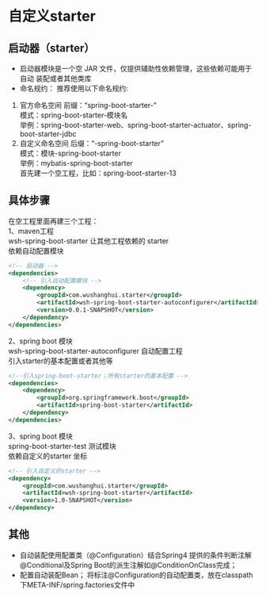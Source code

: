 # 自定义starter
## 启动器（starter）
- 启动器模块是一个空 JAR 文件，仅提供辅助性依赖管理，这些依赖可能用于自动
装配或者其他类库
- 命名规约：
推荐使用以下命名规约:
1. 官方命名空间
前缀：“spring-boot-starter-”<br/>
模式：spring-boot-starter-模块名<br/>
举例：spring-boot-starter-web、spring-boot-starter-actuator、spring-boot-starter-jdbc<br/>
2. 自定义命名空间
后缀：“-spring-boot-starter”<br/>
模式：模块-spring-boot-starter<br/>
举例：mybatis-spring-boot-starter<br/>
首先建一个空工程，比如：spring-boot-starter-13

## 具体步骤 
在空工程里面再建三个工程：<br/>
1、maven工程<br/>
wsh-spring-boot-starter 让其他工程依赖的 starter<br/>
依赖自动配置模块
```xml
<!-- 启动器 -->
<dependencies>
    <!-- 引入自动配置模块 -->
    <dependency>
        <groupId>com.wushanghui.starter</groupId>
        <artifactId>wsh-spring-boot-starter-autoconfigurer</artifactId>
        <version>0.0.1-SNAPSHOT</version>
    </dependency>
</dependencies>
```
2、spring boot 模块<br/>
wsh-spring-boot-starter-autoconfigurer 自动配置工程<br/>
引入starter的基本配置或者其他等
```xml
<!--引入spring‐boot‐starter；所有starter的基本配置 -->
<dependencies>
    <dependency>
        <groupId>org.springframework.boot</groupId>
        <artifactId>spring-boot-starter</artifactId>
    </dependency>
</dependencies>
```
3、spring boot 模块<br/>
spring-boot-starter-test 测试模块<br/>
依赖自定义的starter 坐标
```xml
<!-- 引入自定义的starter -->
<dependency>
    <groupId>com.wushanghui.starter</groupId>
    <artifactId>wsh-spring-boot-starter</artifactId>
    <version>1.0-SNAPSHOT</version>
</dependency>
```
## 其他
- 自动装配使用配置类（@Configuration）结合Spring4 提供的条件判断注解
@Conditional及Spring Boot的派生注解如@ConditionOnClass完成；
- 配置自动装配Bean；
将标注@Configuration的自动配置类，放在classpath下META-INF/spring.factories文件中